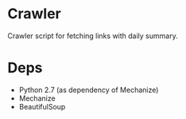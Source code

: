 # Crawler

Crawler script for fetching links with daily summary.

# Deps

* Python 2.7 (as dependency of Mechanize)
* Mechanize
* BeautifulSoup
